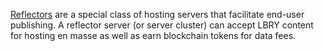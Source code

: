 [Reflectors](/spec#reflectors-and-data-markets) are a special class of hosting servers that facilitate end-user publishing. A reflector server (or server cluster) can accept LBRY content for hosting en masse as well as earn blockchain tokens for data fees.
